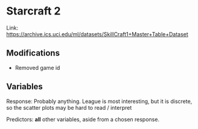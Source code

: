 # Starcraft 2

Link: https://archive.ics.uci.edu/ml/datasets/SkillCraft1+Master+Table+Dataset

## Modifications

* Removed game id

## Variables

Response: Probably anything.  League is most interesting, but it is discrete, so the scatter plots may be hard to read / interpret

Predictors: **all** other variables, aside from a chosen response.
